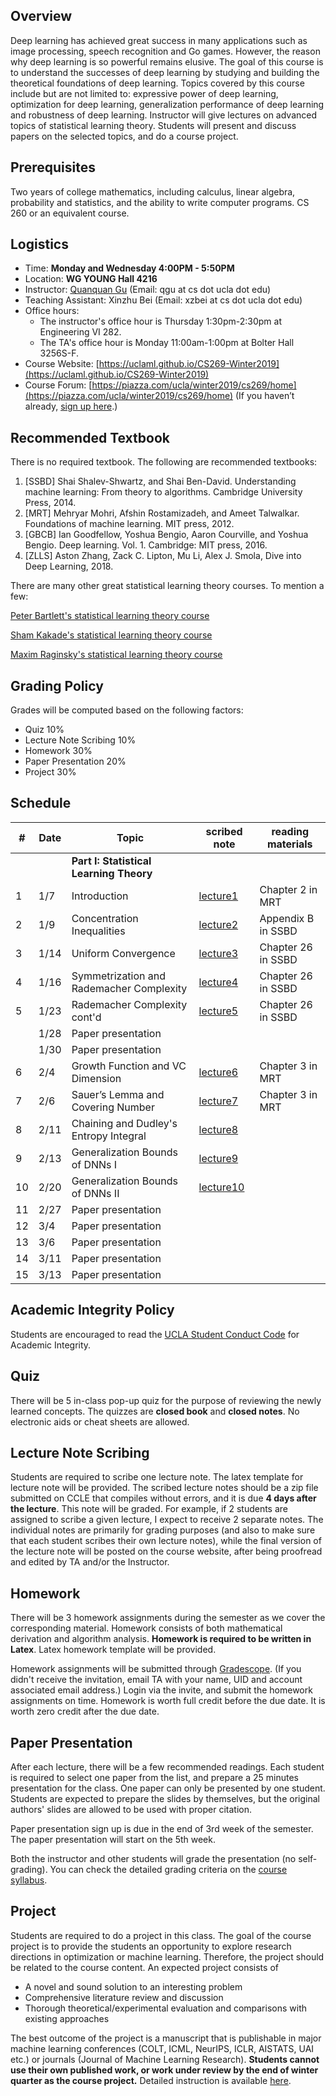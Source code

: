 
## Overview

Deep learning has achieved great success in many applications such as image processing, speech recognition and Go games. However, the reason why deep learning is so powerful remains elusive. The goal of this course is to understand the successes of deep learning by studying and building the theoretical foundations of deep learning. Topics covered by this course include but are not limited to: expressive power of deep learning, optimization for deep learning, generalization performance of deep learning and robustness of deep learning. Instructor will give lectures on advanced topics of statistical learning theory. Students will present and discuss papers on the selected topics, and do a course project.

## Prerequisites
Two years of college mathematics, including calculus, linear algebra, probability and statistics, and the ability to write computer programs. CS 260 or an equivalent course.

## Logistics

<!--University of California, Los Angeles  -->

- Time: **Monday and Wednesday 4:00PM - 5:50PM**
- Location: **WG YOUNG Hall 4216**  
- Instructor: [Quanquan Gu](http://web.cs.ucla.edu/~qgu/) (Email: qgu at cs dot ucla dot edu)   
- Teaching Assistant: Xinzhu Bei (Email: xzbei at cs dot ucla dot edu)
- Office hours: 
    - The instructor's office hour is Thursday 1:30pm-2:30pm at Engineering VI 282. 
    - The TA's office hour is Monday 11:00am-1:00pm at Bolter Hall 3256S-F.
- Course Website: [https://uclaml.github.io/CS269-Winter2019](https://uclaml.github.io/CS269-Winter2019)
- Course Forum: [https://piazza.com/ucla/winter2019/cs269/home](https://piazza.com/ucla/winter2019/cs269/home)
(If you haven’t already, [sign up here](piazza.com/ucla/winter2019/cs269).)

## Recommended Textbook

There is no required textbook. The following are recommended textbooks:

1. [SSBD] Shai Shalev-Shwartz, and Shai Ben-David. Understanding machine learning: From theory to algorithms. Cambridge University Press, 2014. 
2. [MRT] Mehryar Mohri, Afshin Rostamizadeh, and Ameet Talwalkar. Foundations of machine learning. MIT press, 2012. 
3. [GBCB] Ian Goodfellow, Yoshua Bengio, Aaron Courville, and Yoshua Bengio. Deep learning. Vol. 1. Cambridge: MIT press, 2016.
4. [ZLLS] Aston Zhang, Zack C. Lipton, Mu Li, Alex J. Smola, Dive into Deep Learning, 2018.

There are many other great statistical learning theory courses. To mention a few:

[Peter Bartlett's statistical learning theory course](https://people.eecs.berkeley.edu/~bartlett/courses/281b-sp08/)

[Sham Kakade's statistical learning theory course](http://stat.wharton.upenn.edu/~skakade/courses/stat928/)

[Maxim Raginsky's statistical learning theory course](http://maxim.ece.illinois.edu/teaching/SLT/)


## Grading Policy
 
Grades will be computed based on the following factors:

- Quiz 10%
- Lecture Note Scribing 10%
- Homework 30%
- Paper Presentation 20%
- Project 30%

## Schedule


| # | Date  | Topic  | scribed note | reading materials  | 
|----|----|----|----|----|
| | | **Part I: Statistical Learning Theory** | | |
| 1 | 1/7 | Introduction  | [lecture1](https://www.dropbox.com/s/c4bjs0uz8h0nmop/lecture1.pdf?dl=0) | Chapter 2 in MRT |
| 2 | 1/9 | Concentration Inequalities | [lecture2](https://www.dropbox.com/s/mtfravtpeznsbuk/lec02.pdf?dl=0)  | Appendix B in SSBD|
| 3 | 1/14 | Uniform Convergence | [lecture3](https://www.dropbox.com/s/fyhqr7pp1bv929m/lec03.pdf?dl=0)   | Chapter 26 in SSBD|
| 4 | 1/16 | Symmetrization and Rademacher Complexity | [lecture4](https://www.dropbox.com/s/t0xot0s20rszz7u/lec04.pdf?dl=0) | Chapter 26 in SSBD|
| 5 | 1/23 | Rademacher Complexity cont'd |[lecture5](https://www.dropbox.com/s/smqtp0r51hkj8bt/lec05.pdf?dl=0) | Chapter 26 in SSBD |
|  | 1/28 | Paper presentation | | |
|  | 1/30 | Paper presentation | | |
| 6 | 2/4 | Growth Function and VC Dimension |[lecture6](https://www.dropbox.com/s/4m7ser6jw8mhjt4/lec06.pdf?dl=0) | Chapter 3 in MRT |
| 7 | 2/6 | Sauer’s Lemma and Covering Number |[lecture7](https://www.dropbox.com/s/xgmhpuuw05i514l/lec07.pdf?dl=0) | Chapter 3 in MRT |
| 8 | 2/11 | Chaining and Dudley's Entropy Integral |[lecture8](https://www.dropbox.com/s/mzmi3o268d6uvl3/lecture8.pdf?dl=0) | |
| 9 | 2/13 | Generalization Bounds of DNNs I |[lecture9](https://www.dropbox.com/s/2yckn0zq7k5h53z/lecture9.pdf?dl=0) | |
| 10 | 2/20 | Generalization Bounds of DNNs II | [lecture10](https://www.dropbox.com/s/sdo72uhnytxwxs9/lecture10.pdf?dl=0) | |
| 11 | 2/27 | Paper presentation | | |
| 12 | 3/4 | Paper presentation | | |
| 13 | 3/6 | Paper presentation | | |
| 14 | 3/11 | Paper presentation | | |
| 15 | 3/13 | Paper presentation | | |

## Academic Integrity Policy

Students are encouraged to read the [UCLA Student Conduct Code](https://www.deanofstudents.ucla.edu/Individual-Student-Code) for Academic Integrity. 

## Quiz

There will be 5 in-class pop-up quiz for the purpose of reviewing the newly learned concepts. The quizzes are **closed book** and **closed notes**. No electronic aids or cheat sheets are allowed. 

## Lecture Note Scribing

Students are required to scribe one lecture note. The latex template for lecture note will be provided. The scribed lecture notes should be a zip file submitted on CCLE that compiles without errors, and it is due **4 days after the lecture**. This note will be graded. For example, if 2 students are assigned to scribe a given lecture, I expect to receive 2 separate notes. The individual notes are primarily for grading purposes (and also to make sure that each student scribes their own lecture notes), while the final version of the lecture note will be posted on the course website, after being proofread and edited by TA and/or the Instructor. 

## Homework

There will be 3 homework assignments during the semester as we cover the corresponding material. Homework consists of both mathematical derivation and algorithm analysis. **Homework is required to be written in Latex**. Latex homework template will be provided.
<!-- \noindent\textbf{Collaboration Policy:} Unless otherwise indicated, you may talk to other students about the homework problems but each student must hand in their own answers and write their own code in the programming part. You also must indicate on each homework with whom you collaborated and cite any other sources you use including
Internet sites. Students cannot use old solution sets for this class or solution manual to the textbook under any circumstances. -->

Homework assignments will be submitted through [Gradescope](https://www.gradescope.com/courses/35032). (If you didn't receive the invitation, email TA with your name, UID and account associated email address.) Login via the invite, and submit the homework assignments on time. Homework is worth full credit before the due date. It is worth zero credit after the due date.

## Paper Presentation

After each lecture, there will be a few recommended readings. Each student is required to select one paper from the list, and prepare a 25 minutes presentation for the class. One paper can only be presented by one student. Students are expected to prepare the slides by themselves, but the original authors' slides are allowed to be used with proper citation. 

Paper presentation sign up is due in the end of 3rd week of the semester. The paper presentation will start on the 5th week.

Both the instructor and other students will grade the presentation (no self-grading). You can check the detailed grading criteria on the [course syllabus](https://www.dropbox.com/s/arxjedzt8frmrkg/syllabus_CS269.pdf?dl=0).

<!-- The detailed grading criteria are as follows:
\begin{itemize}
\item Slides content was clearly visible and self-explainable (5 points)
\item Important messages of the paper were properly delivered (5 points)
\item The presentation was easy to follow 
\item Theory and proofs were  clearly explained (5 points)
%\item All students in the team well understood the paper
\item Presenter did not just read off the slides (5 points)
\item Perfect timing (5 points)
\item Able to well address audience’s questions (5 points)
\item I have learned something from this presentation and would like to read the paper in future (5 points)
\end{itemize} -->

## Project

Students are required to do a project in this class. The goal of the course project is to provide the students an opportunity to explore research directions in optimization or machine learning. Therefore, the project should be related to the course content. An expected project consists of 

- A novel and sound solution to an interesting problem
- Comprehensive literature review and discussion
- Thorough theoretical/experimental evaluation and comparisons with existing approaches

The best outcome of the project is a manuscript that is publishable in major machine learning conferences (COLT, ICML, NeurIPS, ICLR, AISTATS, UAI etc.) or journals (Journal of Machine Learning Research). **Students cannot use their own published work, or work under review by the end of winter quarter as the course project.**
Detailed instruction is available [here](https://www.dropbox.com/s/arxjedzt8frmrkg/syllabus_CS269.pdf?dl=0).

